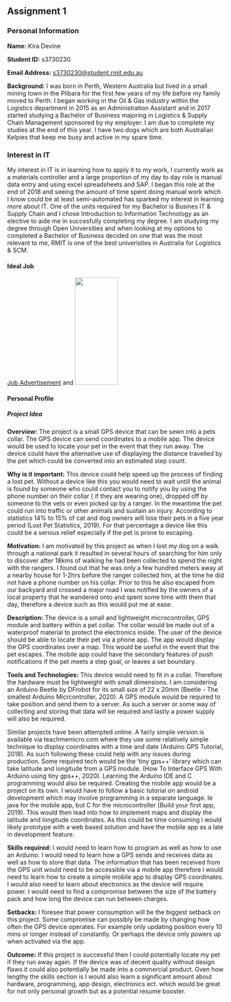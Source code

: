 ## Assignment 1 

### Personal Information

**Name:** Kira Devine

**Student ID:** s3730230

**Email Address:** s3730230@student.rmit.edu.au

**Background:** I was born in Perth, Western Australia but lived in a small mining town in the Pilbara for the first few years of my life before my family moved to Perth. I began working in the Oil & Gas industry within the Logistics department in 2015 as an Administration Assistant and in 2017 started studying a Bachelor of Business majoring in Logistics & Supply Chain Management sponsored by my employer. I am due to complete my studies at the end of this year. I have two dogs which are both Australian Kelpies that keep me busy and active in my spare time. 

### Interest in IT

My interest in IT is in learning how to apply it to my work, I currently work as a materials controller and a large proportion of my day to day role is manual data entry and using excel spreadsheets and SAP. I began this role at the end of 2018 and seeing the amount of time spent doing manual work which I know could be at least semi-automated has sparked my interest in learning more about IT. One of the units required for my Bachelor is Busines IT & Supply Chain and I chose Introduction to Information Technology as an elective to aide me in succesfully completing my degree. I am studying my degree through Open Universities and when looking at my options to completed a Bachelor of Business decided on one that was the most relevant to me, RMIT is one of the best univeristies in Australia for Logistics & SCM.

#### Ideal Job

[Job Advertisement](https://careers.woodside.com.au/go/Graduate-Development-Program/1399301/) and <img src="https://i.imgur.com/Xjb41TG.jpg" width="100" height="250">

#### Personal Profile

##### Project Idea

**Overview:** The project is a small GPS device that can be sewn into a pets collar. The GPS device can send coordinates to a mobile app. The device would be used to locate your pet in the event that they run away. The device could have the alternative use of displaying the distance travelled by the pet which could be converted into an estimated step count.

**Why is it important:** This device could help speed up the process of finding a lost pet. Without a device like this you would need to wait untill the animal is found by someone who could contact you to notify you by using the phone number on their collar ( if they are wearing one), dropped off by someone to the vets or even picked up by a ranger. In the meantime the pet could run into traffic or other animals and sustain an injury. According to statistics 14% to 15% of cat and dog owners will lose their pets in a five year period (Lost Pet Statistics, 2019). For that percentage a device like this could be a serious relief especially if the pet is prone to escaping.

**Motivation:** I am motivated by this project as when I lost my dog on a walk through a national park it resulted in several hours of searching for him only to discover after 18kms of walking he had been collected to spend the night with the rangers. I found out that he was only a few hundred meters away at a nearby house for 1-2hrs before the ranger collected him, at the time he did not have a phone number on his collar. Prior to this he also escaped from our backyard and crossed a major road I was notified by the owners of a local property that he wandered onto and spent some time with them that day, therefore a device such as this would put me at ease.

**Description:** The device is a small and lightweight microcontroller, GPS module and battery within a pet collar. The collar would be made out of a waterproof material to protect the electronics inside. The user of the device should be able to locate their pet via a phone app. The app would display the GPS coordinates over a map. This would be useful in the event that the pet escapes. The mobile app could have the secondary features of push notifications if the pet meets a step goal, or leaves a set boundary. 

**Tools and Technologies:** This device would need to fit in a collar. Therefore the hardware must be lightweight with small dimensions. I am considering an Arduino Beetle by DFrobot for its small size of 22 x 20mm (Beetle - The smallest Arduino Micrcontroller, 2020). A GPS module would be required to take position and send them to a server. As such a server or some way of collecting and storing that data will be required and lastly a power supply will also be required.

Similar projects have been attempted online. A fairly simple version is available via teachmemicro.com where they use some relatively simple technique to display coordinates with a time and date (Arduino GPS Tutorial, 2018). As such following these could help with any issues during production. Some required tech would be the ‘tiny gps++’ library which can take latitude and longitude from a GPS module. (How To Interface GPS With Arduino using tiny gps++, 2020). Learning the Arduino IDE and C programming would also be required. Creating the mobile app would be a project on its own. I would have to follow a basic tutorial on android development which may involve programming in a separate language. Ie java for the mobile app, but C for the microcontroller (Build your first app, 2019). This would then lead into how to implement maps and display the latitude and longitude coordinates. As this could be time consuming i would likely prototype with a web based solution and have the mobile app as a late in development feature.

**Skills required:** I would need to learn how to program as well as how to use an Arduino. I would need to learn how a GPS sends and receives data as well as how to store that data. The information that has been received from the GPS unit would need to be accessible via a mobile app therefore i would need to learn how to create a simple mobile app to display GPS coordinates. 
I would also need to learn about electronics as the device will require power. I would need to find a compromise between the size of the battery pack and how long the device can run between charges. 

**Setbacks:** I foresee that power consumption will be the biggest setback on this project. Some compromise can possibly be made by changing how often the GPS device operates. For example only updating position every 10 mins or longer instead of constantly. Or perhaps the device only powers up when activated via the app. 

**Outcome:** If this project is successful then I could potentially locate my pet if they run away again. If the device was of decent quality without design flaws it could also potentially be made into a commercial product. Gven how lengthy the skills section is I would also learn a significant amount about hardware, programming, app design, electronics ect. which would be great for not only personal growth but as a potential resume booster.


